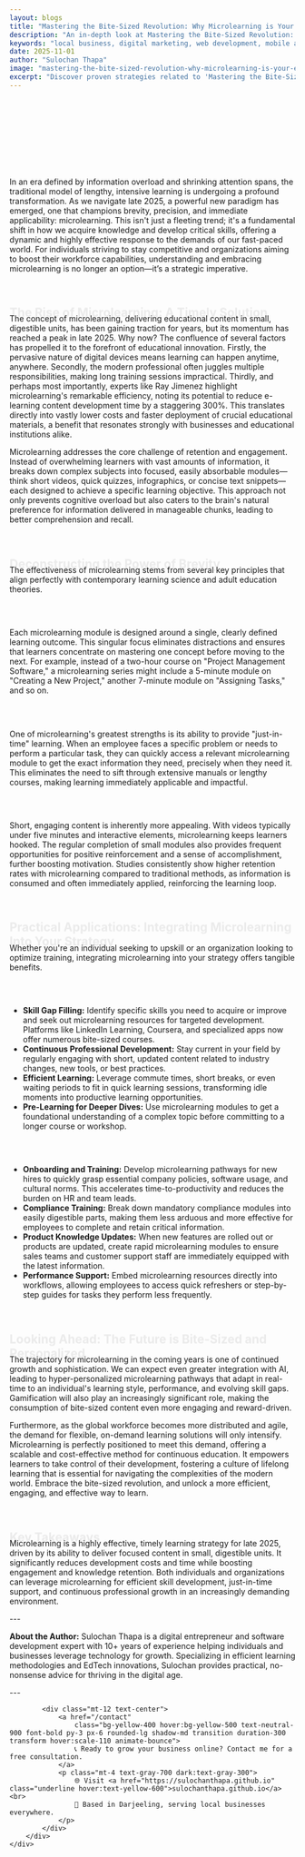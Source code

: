 ```yaml
---
layout: blogs
title: "Mastering the Bite-Sized Revolution: Why Microlearning is Your Essential Skill-Building Strategy for Late 2025"
description: "An in-depth look at Mastering the Bite-Sized Revolution: Why Microlearning is Your Essential Skill-Building Strategy for Late 2025. Discover expert strategies and tips to help your local business thrive in the digital landscape."
keywords: "local business, digital marketing, web development, mobile app, SEO, online growth, mastering, the, bite, sized, revolution, why, microlearning, is, your, essential, skill, building, strategy, for, late, 2025"
date: 2025-11-01
author: "Sulochan Thapa"
image: "mastering-the-bite-sized-revolution-why-microlearning-is-your-essential-skill-building-strategy-for-late-2025.jpg"
excerpt: "Discover proven strategies related to 'Mastering the Bite-Sized Revolution: Why Microlearning is Your Essential Skill-Building Strategy for Late 2025' that local businesses can implement to boost their online presence and attract more customers."
---
```

<section class="relative py-16 bg-gray-100 dark:bg-gray-900 overflow-hidden">
    <div class="absolute inset-0 bg-cover bg-center bg-fixed opacity-20"
        style="background-image: url('{{ site.baseurl }}/assets/images/mastering-the-bite-sized-revolution-why-microlearning-is-your-essential-skill-building-strategy-for-late-2025-bg.jpg');">
    </div>
    <div class="relative container mx-auto px-6 text-center animate-fadeIn">
        <h1 class="text-4xl font-bold text-gray-900 dark:text-white">Mastering the Bite-Sized Revolution: Why Microlearning is Your Essential Skill-Building Strategy for Late 2025</h1>
        <p class="mt-4 text-lg text-gray-700 dark:text-gray-300">
            Expert Tips for Local Business Growth
        </p>
    </div>
</section>

<section class="py-16 bg-white dark:bg-gray-900">
    <div class="container mx-auto px-6">
        <div class="max-w-4xl mx-auto">
            <p class="mt-4 text-gray-700 dark:text-gray-300">In an era defined by information overload and shrinking attention spans, the traditional model of lengthy, intensive learning is undergoing a profound transformation. As we navigate late 2025, a powerful new paradigm has emerged, one that champions brevity, precision, and immediate applicability: microlearning. This isn't just a fleeting trend; it's a fundamental shift in how we acquire knowledge and develop critical skills, offering a dynamic and highly effective response to the demands of our fast-paced world. For individuals striving to stay competitive and organizations aiming to boost their workforce capabilities, understanding and embracing microlearning is no longer an option—it’s a strategic imperative.</p>
<h2 class="text-2xl font-semibold text-gray-900 dark:text-white mt-8 animate-slideUp">The Rise of Microlearning: A Timely Solution</h2>
<p class="mt-4 text-gray-700 dark:text-gray-300">The concept of microlearning, delivering educational content in small, digestible units, has been gaining traction for years, but its momentum has reached a peak in late 2025. Why now? The confluence of several factors has propelled it to the forefront of educational innovation. Firstly, the pervasive nature of digital devices means learning can happen anytime, anywhere. Secondly, the modern professional often juggles multiple responsibilities, making long training sessions impractical. Thirdly, and perhaps most importantly, experts like Ray Jimenez highlight microlearning's remarkable efficiency, noting its potential to reduce e-learning content development time by a staggering 300%. This translates directly into vastly lower costs and faster deployment of crucial educational materials, a benefit that resonates strongly with businesses and educational institutions alike.</p>
<p class="mt-4 text-gray-700 dark:text-gray-300">Microlearning addresses the core challenge of retention and engagement. Instead of overwhelming learners with vast amounts of information, it breaks down complex subjects into focused, easily absorbable modules—think short videos, quick quizzes, infographics, or concise text snippets—each designed to achieve a specific learning objective. This approach not only prevents cognitive overload but also caters to the brain's natural preference for information delivered in manageable chunks, leading to better comprehension and recall.</p>
<h2 class="text-2xl font-semibold text-gray-900 dark:text-white mt-8 animate-slideUp">Deconstructing the Power of Brevity</h2>
<p class="mt-4 text-gray-700 dark:text-gray-300">The effectiveness of microlearning stems from several key principles that align perfectly with contemporary learning science and adult education theories.</p>
<h3 class="text-xl font-semibold text-gray-900 dark:text-white mt-6 animate-fadeIn">Focused Learning Objectives</h3>
<p class="mt-4 text-gray-700 dark:text-gray-300">Each microlearning module is designed around a single, clearly defined learning outcome. This singular focus eliminates distractions and ensures that learners concentrate on mastering one concept before moving to the next. For example, instead of a two-hour course on "Project Management Software," a microlearning series might include a 5-minute module on "Creating a New Project," another 7-minute module on "Assigning Tasks," and so on.</p>
<h3 class="text-xl font-semibold text-gray-900 dark:text-white mt-6 animate-fadeIn">Just-in-Time Accessibility</h3>
<p class="mt-4 text-gray-700 dark:text-gray-300">One of microlearning's greatest strengths is its ability to provide "just-in-time" learning. When an employee faces a specific problem or needs to perform a particular task, they can quickly access a relevant microlearning module to get the exact information they need, precisely when they need it. This eliminates the need to sift through extensive manuals or lengthy courses, making learning immediately applicable and impactful.</p>
<h3 class="text-xl font-semibold text-gray-900 dark:text-white mt-6 animate-fadeIn">Enhanced Engagement and Retention</h3>
<p class="mt-4 text-gray-700 dark:text-gray-300">Short, engaging content is inherently more appealing. With videos typically under five minutes and interactive elements, microlearning keeps learners hooked. The regular completion of small modules also provides frequent opportunities for positive reinforcement and a sense of accomplishment, further boosting motivation. Studies consistently show higher retention rates with microlearning compared to traditional methods, as information is consumed and often immediately applied, reinforcing the learning loop.</p>
<h2 class="text-2xl font-semibold text-gray-900 dark:text-white mt-8 animate-slideUp">Practical Applications: Integrating Microlearning Into Your Strategy</h2>
<p class="mt-4 text-gray-700 dark:text-gray-300">Whether you're an individual seeking to upskill or an organization looking to optimize training, integrating microlearning into your strategy offers tangible benefits.</p>
<h3 class="text-xl font-semibold text-gray-900 dark:text-white mt-6 animate-fadeIn">For Individuals:</h3>
<ul class="list-disc list-inside mt-4 text-gray-700 dark:text-gray-300">
<li>  <strong>Skill Gap Filling:</strong> Identify specific skills you need to acquire or improve and seek out microlearning resources for targeted development. Platforms like LinkedIn Learning, Coursera, and specialized apps now offer numerous bite-sized courses.</li>
<li>  <strong>Continuous Professional Development:</strong> Stay current in your field by regularly engaging with short, updated content related to industry changes, new tools, or best practices.</li>
<li>  <strong>Efficient Learning:</strong> Leverage commute times, short breaks, or even waiting periods to fit in quick learning sessions, transforming idle moments into productive learning opportunities.</li>
<li>  <strong>Pre-Learning for Deeper Dives:</strong> Use microlearning modules to get a foundational understanding of a complex topic before committing to a longer course or workshop.</li>
</ul>
<h3 class="text-xl font-semibold text-gray-900 dark:text-white mt-6 animate-fadeIn">For Organizations:</h3>
<ul class="list-disc list-inside mt-4 text-gray-700 dark:text-gray-300">
<li>  <strong>Onboarding and Training:</strong> Develop microlearning pathways for new hires to quickly grasp essential company policies, software usage, and cultural norms. This accelerates time-to-productivity and reduces the burden on HR and team leads.</li>
<li>  <strong>Compliance Training:</strong> Break down mandatory compliance modules into easily digestible parts, making them less arduous and more effective for employees to complete and retain critical information.</li>
<li>  <strong>Product Knowledge Updates:</strong> When new features are rolled out or products are updated, create rapid microlearning modules to ensure sales teams and customer support staff are immediately equipped with the latest information.</li>
<li>  <strong>Performance Support:</strong> Embed microlearning resources directly into workflows, allowing employees to access quick refreshers or step-by-step guides for tasks they perform less frequently.</li>
</ul>
<h2 class="text-2xl font-semibold text-gray-900 dark:text-white mt-8 animate-slideUp">Looking Ahead: The Future is Bite-Sized and Personalized</h2>
<p class="mt-4 text-gray-700 dark:text-gray-300">The trajectory for microlearning in the coming years is one of continued growth and sophistication. We can expect even greater integration with AI, leading to hyper-personalized microlearning pathways that adapt in real-time to an individual's learning style, performance, and evolving skill gaps. Gamification will also play an increasingly significant role, making the consumption of bite-sized content even more engaging and reward-driven.</p>
<p class="mt-4 text-gray-700 dark:text-gray-300">Furthermore, as the global workforce becomes more distributed and agile, the demand for flexible, on-demand learning solutions will only intensify. Microlearning is perfectly positioned to meet this demand, offering a scalable and cost-effective method for continuous education. It empowers learners to take control of their development, fostering a culture of lifelong learning that is essential for navigating the complexities of the modern world. Embrace the bite-sized revolution, and unlock a more efficient, engaging, and effective way to learn.</p>
<h2 class="text-2xl font-semibold text-gray-900 dark:text-white mt-8 animate-slideUp">Key Takeaways</h2>
<p class="mt-4 text-gray-700 dark:text-gray-300">Microlearning is a highly effective, timely learning strategy for late 2025, driven by its ability to deliver focused content in small, digestible units. It significantly reduces development costs and time while boosting engagement and knowledge retention. Both individuals and organizations can leverage microlearning for efficient skill development, just-in-time support, and continuous professional growth in an increasingly demanding environment.</p>
<p class="mt-4 text-gray-700 dark:text-gray-300">---</p>
<p class="mt-4 text-gray-700 dark:text-gray-300"><strong>About the Author:</strong> Sulochan Thapa is a digital entrepreneur and software development expert with 10+ years of experience helping individuals and businesses leverage technology for growth. Specializing in efficient learning methodologies and EdTech innovations, Sulochan provides practical, no-nonsense advice for thriving in the digital age.</p>
<p class="mt-4 text-gray-700 dark:text-gray-300">---</p>

            
            <div class="mt-12 text-center">
                <a href="/contact"
                    class="bg-yellow-400 hover:bg-yellow-500 text-neutral-900 font-bold py-3 px-6 rounded-lg shadow-md transition duration-300 transform hover:scale-110 animate-bounce">
                    📞 Ready to grow your business online? Contact me for a free consultation.
                </a>
                <p class="mt-4 text-gray-700 dark:text-gray-300">
                    🌐 Visit <a href="https://sulochanthapa.github.io" class="underline hover:text-yellow-600">sulochanthapa.github.io</a><br>
                    📍 Based in Darjeeling, serving local businesses everywhere.
                </p>
            </div>
        </div>
    </div>
</section>

<style>
@keyframes fadeIn {
    from { opacity: 0; }
    to { opacity: 1; }
}
@keyframes slideUp {
    from { transform: translateY(30px); opacity: 0; }
    to { transform: translateY(0); opacity: 1; }
}
.animate-fadeIn { animation: fadeIn 1.5s ease-in-out; }
.animate-slideUp { animation: slideUp 1s ease-out; }
</style>